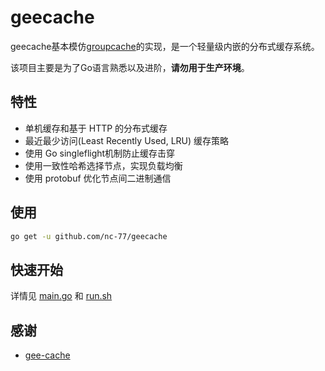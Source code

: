 # geecache

geecache基本模仿[groupcache](github.com/golang/groupcache)的实现，是一个轻量级内嵌的分布式缓存系统。

该项目主要是为了Go语言熟悉以及进阶，**请勿用于生产环境**。

## 特性

- 单机缓存和基于 HTTP 的分布式缓存
- 最近最少访问(Least Recently Used, LRU) 缓存策略
- 使用 Go  singleflight机制防止缓存击穿
- 使用一致性哈希选择节点，实现负载均衡
- 使用 protobuf 优化节点间二进制通信

## 使用

```bash
go get -u github.com/nc-77/geecache
```

## 快速开始

详情见 [main.go](https://github.com/nc-77/geecache/blob/main/server/main.go) 和 [run.sh](https://github.com/nc-77/geecache/blob/main/run.sh)

## 感谢

- [gee-cache](https://github.com/geektutu/7days-golang/tree/master/gee-cache)
